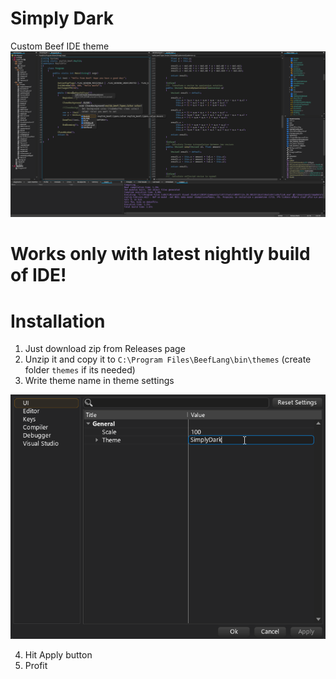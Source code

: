 # Simply Dark
Custom Beef IDE theme
![](img/screen.png)

# Works only with latest nightly build of IDE!

# Installation
1. Just download zip from Releases page
2. Unzip it and copy it to `C:\Program Files\BeefLang\bin\themes` (create folder `themes` if its needed)
3. Write theme name in theme settings
    
![](screens/settings.png)

4. Hit Apply button
5. Profit